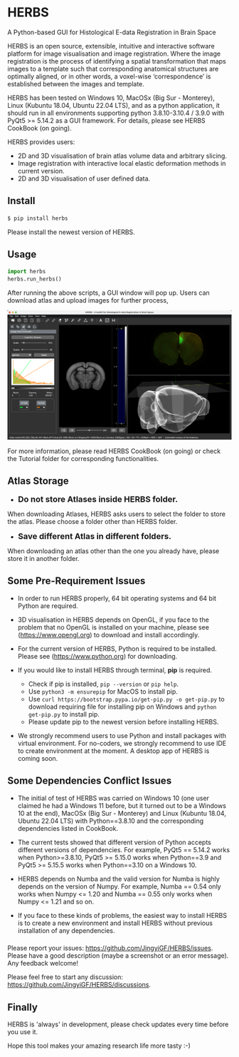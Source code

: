 # HERBS
A Python-based GUI for Histological E-data Registration in Brain Space


HERBS is an open source, extensible, intuitive and interactive software platform for image visualisation and image registration. Where the image registration is the process of identifying a spatial transformation that maps images to a template such that corresponding anatomical structures are optimally aligned, or in other words, a voxel-wise ‘correspondence’ is established between the images and template.

HERBS has been tested on Windows 10, MacOSx (Big Sur - Monterey), Linux (Kubuntu 18.04, Ubuntu 22.04 LTS), and as a python application, it should run in all environments supporting python 3.8.10-3.10.4 / 3.9.0 with PyQt5 >= 5.14.2 as a GUI framework. For details, please see HERBS CookBook (on going).

HERBS provides users:

- 2D and 3D visualisation of brain atlas volume data and arbitrary slicing.
- Image registration with interactive local elastic deformation methods in current version.
- 2D and 3D visualisation of user defined data.

## Install

```python
$ pip install herbs
```

Please install the newest version of HERBS.

## Usage

```python
import herbs
herbs.run_herbs()
```

After running the above scripts, a GUI window will pop up. Users can download atlas and upload images for further process,

<img src="./herbs/herbs.png" width="800px"></img>

For more information, please read HERBS CookBook (on going) or check the Tutorial folder for corresponding functionalities.

## Atlas Storage

- <span style="font-weight:700;font-size:18px">
    Do not store Atlases inside HERBS folder. 
</span>
When downloading Atlases, HERBS asks users to select the folder to store the atlas. Please choose a folder other than HERBS folder.

- <span style="font-weight:700;font-size:18px">
    Save different Atlas in different folders. 
</span>
When downloading an atlas other than the one you already have, please store it in another folder.


## Some Pre-Requirement Issues

- In order to run HERBS properly, 64 bit operating systems and 64 bit Python are required.

- 3D visualisation in HERBS depends on OpenGL, if you face to the problem that no OpenGL is installed on your machine, please see (https://www.opengl.org) to download and install accordingly. 

- For the current version of HERBS, Python is required to be installed. Please see (https://www.python.org) for downloading.

- If you would like to install HERBS through terminal, **pip** is required. 
	- Check if pip is installed, `pip --version` or `pip help`.
	- Use `python3 -m ensurepip` for MacOS to install pip.
	- Use `curl https://bootstrap.pypa.io/get-pip.py -o get-pip.py` to download requiring file for installing pip on Windows and `python get-pip.py` to install pip.
	- Please update pip to the newest version before installing HERBS.

- We strongly recommend users to use Python and install packages with virtual environment. For no-coders, we strongly recommend to use IDE to create environment at the moment. A desktop app of HERBS is coming soon.   

## Some Dependencies Conflict Issues
- The initial of test of HERBS was carried on Windows 10 (one user claimed he had a Windows 11 before, but it turned out to be a Windows 10 at the end), MacOSx (Big Sur - Monterey) and Linux (Kubuntu 18.04, Ubuntu 22.04 LTS) with Python==3.8.10 and the corresponding dependencies listed in CookBook. 

- The current tests showed that different version of Python accepts different versions of dependencies. For example, PyQt5 == 5.14.2 works when Python>=3.8.10, PyQt5 >= 5.15.0 works when Python==3.9 and PyQt5 >= 5.15.5 works when Python==3.10 on a Windows 10. 

- HERBS depends on Numba and the valid version for Numba is highly depends on the version of Numpy. For example, Numba == 0.54 only works when Numpy <= 1.20 and Numba == 0.55 only works when Numpy <= 1.21 and so on.

- If you face to these kinds of problems, the easiest way to install HERBS is to create a new environment and install HERBS without previous installation of any dependencies.

### 
Please report your issues: https://github.com/JingyiGF/HERBS/issues. Please have a good description (maybe a screenshot or an error message). Any feedback welcome!

Please feel free to start any discussion: https://github.com/JingyiGF/HERBS/discussions.

## Finally
HERBS is 'always' in development, please check updates every time before you use it.


Hope this tool makes your amazing research life more tasty :-)
